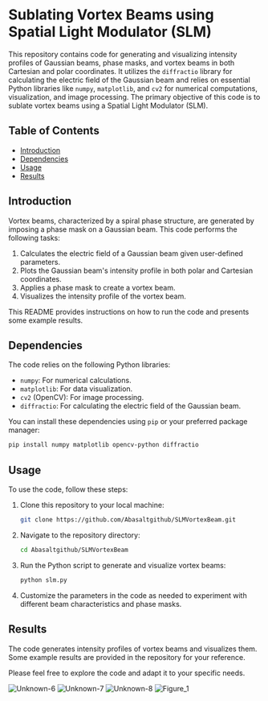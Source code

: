 # Sublating Vortex Beams using Spatial Light Modulator (SLM)

This repository contains code for generating and visualizing intensity profiles of Gaussian beams, phase masks, and vortex beams in both Cartesian and polar coordinates. It utilizes the `diffractio` library for calculating the electric field of the Gaussian beam and relies on essential Python libraries like `numpy`, `matplotlib`, and `cv2` for numerical computations, visualization, and image processing. The primary objective of this code is to sublate vortex beams using a Spatial Light Modulator (SLM).

## Table of Contents

- [Introduction](#introduction)
- [Dependencies](#dependencies)
- [Usage](#usage)
- [Results](#results)

## Introduction

Vortex beams, characterized by a spiral phase structure, are generated by imposing a phase mask on a Gaussian beam. This code performs the following tasks:

1. Calculates the electric field of a Gaussian beam given user-defined parameters.
2. Plots the Gaussian beam's intensity profile in both polar and Cartesian coordinates.
3. Applies a phase mask to create a vortex beam.
4. Visualizes the intensity profile of the vortex beam.

This README provides instructions on how to run the code and presents some example results.

## Dependencies

The code relies on the following Python libraries:

- `numpy`: For numerical calculations.
- `matplotlib`: For data visualization.
- `cv2` (OpenCV): For image processing.
- `diffractio`: For calculating the electric field of the Gaussian beam.

You can install these dependencies using `pip` or your preferred package manager:

```bash
pip install numpy matplotlib opencv-python diffractio
```

## Usage

To use the code, follow these steps:

1. Clone this repository to your local machine:

   ```bash
   git clone https://github.com/Abasaltgithub/SLMVortexBeam.git
   ```

2. Navigate to the repository directory:

   ```bash
   cd Abasaltgithub/SLMVortexBeam
   ```

3. Run the Python script to generate and visualize vortex beams:

   ```bash
   python slm.py
   ```

4. Customize the parameters in the code as needed to experiment with different beam characteristics and phase masks.

## Results

The code generates intensity profiles of vortex beams and visualizes them. Some example results are provided in the repository for your reference.

Please feel free to explore the code and adapt it to your specific needs.

![Unknown-6](https://user-images.githubusercontent.com/83898640/222328706-8cf5fdc2-dbe4-485f-87df-acb079232f14.png)
![Unknown-7](https://user-images.githubusercontent.com/83898640/222328726-c1e611cd-e2cc-4982-aff7-61e89b931be6.png)
![Unknown-8](https://user-images.githubusercontent.com/83898640/222328735-6645c5e8-9d31-455e-a32c-d64b8e3740d5.png)
![Figure_1](https://user-images.githubusercontent.com/83898640/222332782-d5e056fc-453b-4575-8137-4d02511e8101.png)
